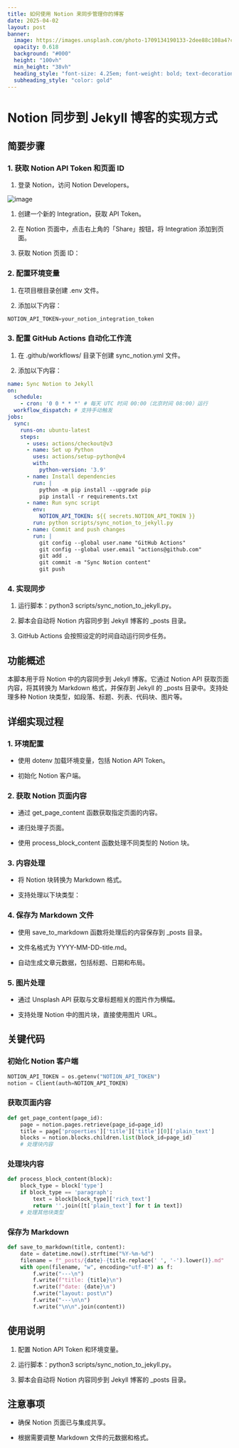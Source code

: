 ```yaml
---
title: 如何使用 Notion 来同步管理你的博客
date: 2025-04-02
layout: post
banner:
  image: https://images.unsplash.com/photo-1709134190133-2dee88c108a4?crop=entropy&cs=tinysrgb&fit=max&fm=jpg&ixid=M3w2OTIwMzJ8MHwxfHJhbmRvbXx8fHx8fHx8fDE3NDM1NTgwNzh8&ixlib=rb-4.0.3&q=80&w=1080
  opacity: 0.618
  background: "#000"
  height: "100vh"
  min_height: "38vh"
  heading_style: "font-size: 4.25em; font-weight: bold; text-decoration: underline"
  subheading_style: "color: gold"
---
```


# Notion 同步到 Jekyll 博客的实现方式

## 简要步骤

### 1. 获取 Notion API Token 和页面 ID

1. 登录 Notion，访问 Notion Developers。

![image](https://prod-files-secure.s3.us-west-2.amazonaws.com/a7a0cc5a-89b9-4cda-8686-1fba0ca52f40/d19c1afe-dea5-4312-9333-786b0ba83054/image.png?X-Amz-Algorithm=AWS4-HMAC-SHA256&X-Amz-Content-Sha256=UNSIGNED-PAYLOAD&X-Amz-Credential=ASIAZI2LB4664IA7GG6W%2F20250402%2Fus-west-2%2Fs3%2Faws4_request&X-Amz-Date=20250402T014118Z&X-Amz-Expires=3600&X-Amz-Security-Token=IQoJb3JpZ2luX2VjEF0aCXVzLXdlc3QtMiJHMEUCIQDRX%2Bq1Po5IWv1%2BaCZNqU1Ian7oeGhB7ygk5Zsss8IB3AIgNIw7ND55f22A0FYtLj0CTkqJZxXV%2BibOG03KIE%2Fn9fMqiAQIxv%2F%2F%2F%2F%2F%2F%2F%2F%2F%2FARAAGgw2Mzc0MjMxODM4MDUiDBj4zPC1L4mFFpAwjCrcA%2Bj9f%2BIfRGgRQ18OIuQP2t%2FByQ6VF2%2FKBI%2F3rzMTwN0MlqGfgDWC7ZMtpCR0TdWoiqT5E8%2Ff0lg8SWvw%2B9xHnauq64mqNEjmkJw0mmnQ46efDAbm5yq4XQAsOcHHXyRQ2v0Tp2dvUf%2BgTEU82IMk154qRhON6HY%2FWiXPG1t3qiFDzWYvgJQTLN6B5N7rf0DHHzbikg%2FTE5U0yXnAE987ekDdY%2FOT2JcYOCP7qUB2BDkP5LzlVI%2FR9cJjyiyKCyb0E3tX2%2B2UE1zrduMzXzzOquusWvJPpxIt8FOZkTgV5JFYxJuc6%2FCPHq3TO0kqlxTPfNc%2FVQMAyz0KvDaTFQDOorJL7d7IyXneU4HGEkCqFJUNTpawwq1cPkLIsLUMz87d1CIQFwYsqj6DVq5mRVBGowe4p28j1k86ElhnarWUWtJQQ7N31iufXAhIqbwutmZdVtJd35rQRaD91vzZteUuxpUjzLHXWFMByTEg1nhgIZfigZ56t0Yhi%2BuhSZekutmWRtsHEYZ06CAt8C4N5OgtPZ5bYSh%2BuQlgVKR1piP%2B59VvI%2Fq0B2mwY8j4w6wmIvhJxPZNxqPE6VAnRARVDrM36RNL09Uj3V%2Bhbu4kRsFP2FgGRNrtkxKMUhFzbZlHMMypsb8GOqUBrVhrItbPE3Q3i3Gu1KZsi1OD%2FEpAtTldNxAU5FoyL%2FNvqO4KysWcj9lo83z9dhjHl56QkRWL866Kly6p9nMKjU%2FCfH3zFAS%2BHF6%2FtUjagmWTI0uAnKgO9M5emdDpyLPKfsUbMnOtr9%2Bcn2yOUThNvunjX7pZh4s1WxeowijqGjxzoUIcDzyZkw3lF%2B5MviVLigQCzPvl%2Fjk%2BC4hRjyaouneQzE0E&X-Amz-Signature=87fa88674c0c29733a996bb6f946498632825325995f25abb0f116d19b292363&X-Amz-SignedHeaders=host&x-id=GetObject)

1. 创建一个新的 Integration，获取 API Token。

1. 在 Notion 页面中，点击右上角的「Share」按钮，将 Integration 添加到页面。

1. 获取 Notion 页面 ID：


### 2. 配置环境变量

1. 在项目根目录创建 .env 文件。

1. 添加以下内容：

```javascript
NOTION_API_TOKEN=your_notion_integration_token
```

### 3. 配置 GitHub Actions 自动化工作流

1. 在 .github/workflows/ 目录下创建 sync_notion.yml 文件。

1. 添加以下内容：

```yaml
name: Sync Notion to Jekyll
on:
  schedule:
    - cron: '0 0 * * *' # 每天 UTC 时间 00:00（北京时间 08:00）运行
  workflow_dispatch: # 支持手动触发
jobs:
  sync:
    runs-on: ubuntu-latest
    steps:
      - uses: actions/checkout@v3
      - name: Set up Python
        uses: actions/setup-python@v4
        with:
          python-version: '3.9'
      - name: Install dependencies
        run: |
          python -m pip install --upgrade pip
          pip install -r requirements.txt
      - name: Run sync script
        env:
          NOTION_API_TOKEN: ${{ secrets.NOTION_API_TOKEN }}
        run: python scripts/sync_notion_to_jekyll.py
      - name: Commit and push changes
        run: |
          git config --global user.name "GitHub Actions"
          git config --global user.email "actions@github.com"
          git add .
          git commit -m "Sync Notion content"
          git push
```

### 4. 实现同步

1. 运行脚本：python3 scripts/sync_notion_to_jekyll.py。

1. 脚本会自动将 Notion 内容同步到 Jekyll 博客的 _posts 目录。

1. GitHub Actions 会按照设定的时间自动运行同步任务。

## 功能概述

本脚本用于将 Notion 中的内容同步到 Jekyll 博客。它通过 Notion API 获取页面内容，将其转换为 Markdown 格式，并保存到 Jekyll 的 _posts 目录中。支持处理多种 Notion 块类型，如段落、标题、列表、代码块、图片等。

## 详细实现过程

### 1. 环境配置

- 使用 dotenv 加载环境变量，包括 Notion API Token。

- 初始化 Notion 客户端。

### 2. 获取 Notion 页面内容

- 通过 get_page_content 函数获取指定页面的内容。

- 递归处理子页面。

- 使用 process_block_content 函数处理不同类型的 Notion 块。

### 3. 内容处理

- 将 Notion 块转换为 Markdown 格式。

- 支持处理以下块类型：


### 4. 保存为 Markdown 文件

- 使用 save_to_markdown 函数将处理后的内容保存到 _posts 目录。

- 文件名格式为 YYYY-MM-DD-title.md。

- 自动生成文章元数据，包括标题、日期和布局。

### 5. 图片处理

- 通过 Unsplash API 获取与文章标题相关的图片作为横幅。

- 支持处理 Notion 中的图片块，直接使用图片 URL。

## 关键代码

### 初始化 Notion 客户端

```python
NOTION_API_TOKEN = os.getenv("NOTION_API_TOKEN")
notion = Client(auth=NOTION_API_TOKEN)
```

### 获取页面内容

```python
def get_page_content(page_id):
    page = notion.pages.retrieve(page_id=page_id)
    title = page['properties']['title']['title'][0]['plain_text']
    blocks = notion.blocks.children.list(block_id=page_id)
    # 处理块内容
```

### 处理块内容

```python
def process_block_content(block):
    block_type = block['type']
    if block_type == 'paragraph':
        text = block[block_type]['rich_text']
        return ''.join([t['plain_text'] for t in text])
    # 处理其他块类型
```

### 保存为 Markdown

```python
def save_to_markdown(title, content):
    date = datetime.now().strftime("%Y-%m-%d")
    filename = f"_posts/{date}-{title.replace(' ', '-').lower()}.md"
    with open(filename, "w", encoding="utf-8") as f:
        f.write("---\n")
        f.write(f"title: {title}\n")
        f.write(f"date: {date}\n")
        f.write("layout: post\n")
        f.write("---\n\n")
        f.write("\n\n".join(content))
```

## 使用说明

1. 配置 Notion API Token 和环境变量。

1. 运行脚本：python3 scripts/sync_notion_to_jekyll.py。

1. 脚本会自动将 Notion 内容同步到 Jekyll 博客的 _posts 目录。

## 注意事项

- 确保 Notion 页面已与集成共享。

- 根据需要调整 Markdown 文件的元数据和格式。